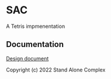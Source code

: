 # SAC
A Tetris impmenentation

## Documentation

[Design document](/docs/design)

Copyright (c) 2022 Stand Alone Complex
